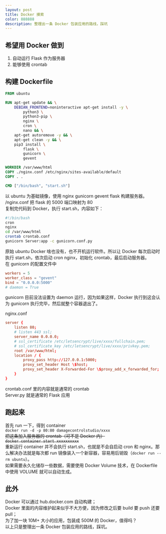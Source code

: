 ```yaml
---
layout: post
title: Docker 摸索
color: 888888
description: 整理出一条 Docker 包装应用的路线，踩坑
---
```


## 希望用 Docker 做到

1. 自动运行 Flask 作为服务器
2. 能够使用 crontab

## 构建 Dockerfile

``` Dockerfile
FROM ubuntu

RUN apt-get update && \
    DEBIAN_FRONTEND=noninteractive apt-get install -y \
        python3 \
        python3-pip \
        nginx \
        cron \
        nano && \
    apt-get autoremove -y && \
    apt-get clean -y && \
    pip3 install \
        flask \
        gunicorn \
        gevent

WORKDIR /var/www/html
COPY ./nginx.conf /etc/nginx/sites-available/default
COPY . .

CMD ["/bin/bash", "start.sh"]
```

以 ubuntu 为基础镜像，使用 nginx gunicorn gevent flask 构建服务器。  
/nginx.conf 把 flask 的 5000 端口映射为 80  
复制完代码到 Docker，执行 start.sh，内容如下：  

``` sh
#!/bin/bash
cron
nginx
cd /var/www/html
crontab crontab.conf
gunicorn Server:app -c gunicorn.conf.py
```

原始 ubuntu Docker 啥也没有，也不开机运行软件。所以让 Docker 每次启动时执行 start.sh，依次启动 cron nginx，初始化 crontab，最后启动服务器。  
在 gunicorn 的配置文件中  

``` conf
workers = 5
worker_class = "gevent"
bind = "0.0.0.0:5000"
# daemon = True
```

gunicorn 目前没法设置为 daemon 运行，因为如果这样，Docker 执行到这会认为 gunicorn 执行完毕，然后就整个容器退出了。  

nginx.conf  

``` conf
server {
    listen 80;
    # listen 443 ssl;
    server_name 0.0.0.0;
    # ssl_certificate /etc/letsencrypt/live/xxxx/fullchain.pem;
    # ssl_certificate_key /etc/letsencrypt/live/xxxx/privkey.pem;
    root /var/www/html;
    location / {
        proxy_pass http://127.0.0.1:5000;
        proxy_set_header Host \$host;
        proxy_set_header X-Forwarded-For \$proxy_add_x_forwarded_for;
    }
}
```

crontab.conf 里的内容就是通常的 crontab  
Server.py 就是通常的 Flask 应用  

## 跑起来

首先 run 一下，得到 container  
`docker run -d -p 80:80 damagecontrolstudio/xxxx`  
~~把这条加入服务器的 crontab（可不是 Docker 内）~~  
~~`docker container start xxxxxxxxxx`~~  
重新运行 container 并不会执行 start.sh，也就是不会自启动 cron 和 nginx。那么解决办法就是每次都 run 镜像装入一个新容器，容易用后销毁（`docker run --rm ubuntu`）。  
如果需要永久化储存一些数据，需要使用 Docker Volume 技术，在 Dockerfile 中使用 VOLUME 就可以自动生成。  

## 此外

Docker 可以通过 hub.docker.com 自动构建；  
Docker 里面的内容维护起来似乎不大方便，因为修改之后要 build 要 push 还要 pull；  
为了加一块 10M+ 大小的应用，包装成 500M 的 Docker，值得吗？  
以上只是整理出一条 Docker 包装应用的路线，踩坑。  
